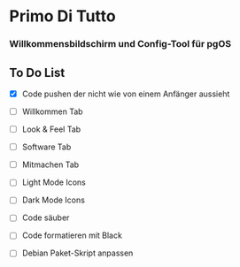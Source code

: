 # Primo Di Tutto
### Willkommensbildschirm und Config-Tool für pgOS

## To Do List

- [x] Code pushen der nicht wie von einem Anfänger aussieht
- [ ] Willkommen Tab 
- [ ] Look & Feel Tab
- [ ] Software Tab
- [ ] Mitmachen Tab
- [ ] Light Mode Icons
- [ ] Dark Mode Icons

- [ ] Code säuber
- [ ] Code formatieren mit Black
- [ ] Debian Paket-Skript anpassen
